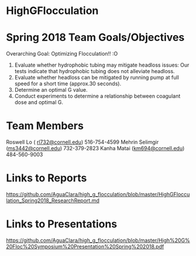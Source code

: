 # HighGFlocculation
# Spring 2018 Team Goals/Objectives 
Overarching Goal: Optimizing Flocculation!! :O
1. Evaluate whether hydrophobic tubing may mitigate headloss issues: Our tests indicate that hydrophobic tubing does not alleviate headloss. 
2. Evaluate whether headloss can be mitigated by running pump at full speed for a short time (approx.30 seconds). 
3. Determine an optimal G value.
4. Conduct experiments to determine a relationship between coagulant dose and optimal G. 




# Team Members
Roswell Lo  ( rl732@cornell.edu)  516-754-4599
Mehrin Selimgir (ms3442@cornell.edu) 732-379-2823
Kanha Matai (km694@cornell.edu) 484-560-9003

# Links to Reports 
https://github.com/AguaClara/high_g_flocculation/blob/master/HighGFlocculation_Spring2018_ResearchReport.md

# Links to Presentations 
https://github.com/AguaClara/high_g_flocculation/blob/master/High%20G%20Floc%20Symposium%20Presentation%20Spring%202018.pdf



